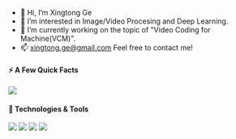 - 👋 Hi, I’m Xingtong Ge
- 👀 I’m interested in Image/Video Procesing and Deep Learning.
- 🌱 I’m currently working on the topic of "Video Coding for Machine(VCM)".
- 📫 xingtong.ge@gmail.com Feel free to contact me!

<!---
XingtongGe/XingtongGe is a ✨ special ✨ repository because its `README.md` (this file) appears on your GitHub profile.
You can click the Preview link to take a look at your changes.
--->

#### ⚡️ A Few Quick Facts

<img src="https://github-readme-stats.vercel.app/api?username=XingtongGe&count_private=true&theme=merko"/>

#### 🔧 Technologies & Tools
![](https://img.shields.io/badge/Code-Python-informational?style=flat&logo=python&logoColor=white&color=2bbc8a)
![](https://img.shields.io/badge/DL-PyTorch-informational?style=flat&logo=gnu-bash&logoColor=white&color=2bbc8a)
![](https://img.shields.io/badge/AI-CV-informational?style=flat&logo=gnu-bash&logoColor=white&color=2bbc8a)
![](https://img.shields.io/badge/OS-Linux-informational?style=flat&logo=linux&logoColor=white&color=2bbc8a)
